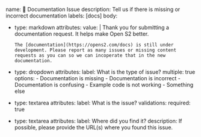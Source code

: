 name: 📗 Documentation Issue
description: Tell us if there is missing or incorrect documentation
labels: [docs]
body:
  - type: markdown
    attributes:
      value: |
        Thank you for submitting a documentation request. It helps make Open S2 better.

        The [documentation](https://opens2.com/docs) is still under development. Please report as many issues or missing content requests as you can so we can incoperate that in the new documentation.  
  - type: dropdown
    attributes:
      label: What is the type of issue?
      multiple: true
      options:
        - Documentation is missing
        - Documentation is incorrect
        - Documentation is confusing
        - Example code is not working
        - Something else
  - type: textarea
    attributes:
      label: What is the issue?
    validations:
      required: true
  - type: textarea
    attributes:
      label: Where did you find it?
      description: If possible, please provide the URL(s) where you found this issue.